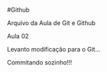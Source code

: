 #Github

Arquivo da Aula de Git e Github


Aula 02


Levanto modificação para o Git...


Commitando sozinho!!!




